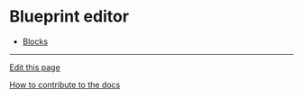 # Blueprint editor

- [Blocks](Blocks/README.md) 

---
[Edit this page](https://github.com/saascade/platform.saascade.com/edit/main/Hub/Organizations/Projects/Design/SubdomainWorkflows/BlueprintEditor/README.md)

[How to contribute to the docs](../../../../../../General/HowToContribute/README.md)
